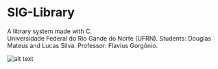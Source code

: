 # SIG-Library
A library system made with C. <br />
Universidade Federal do Rio Gande do Norte (UFRN).
Students: Douglas Mateus and Lucas Silva.
Professor: Flavius Gorgônio.

![alt text](https://images.unsplash.com/photo-1524995997946-a1c2e315a42f?ixlib=rb-1.2.1&ixid=eyJhcHBfaWQiOjEyMDd9&w=1000&q=80)
